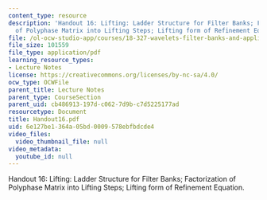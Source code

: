 ```yaml
---
content_type: resource
description: 'Handout 16: Lifting: Ladder Structure for Filter Banks; Factorization
  of Polyphase Matrix into Lifting Steps; Lifting form of Refinement Equation.'
file: /ol-ocw-studio-app/courses/18-327-wavelets-filter-banks-and-applications-spring-2003/6e127be1364a05bd0009578ebfbdcde4_Handout16.pdf
file_size: 101559
file_type: application/pdf
learning_resource_types:
- Lecture Notes
license: https://creativecommons.org/licenses/by-nc-sa/4.0/
ocw_type: OCWFile
parent_title: Lecture Notes
parent_type: CourseSection
parent_uid: cb486913-197d-c062-7d9b-c7d5225177ad
resourcetype: Document
title: Handout16.pdf
uid: 6e127be1-364a-05bd-0009-578ebfbdcde4
video_files:
  video_thumbnail_file: null
video_metadata:
  youtube_id: null
---
```

Handout 16: Lifting: Ladder Structure for Filter Banks; Factorization of Polyphase Matrix into Lifting Steps; Lifting form of Refinement Equation.